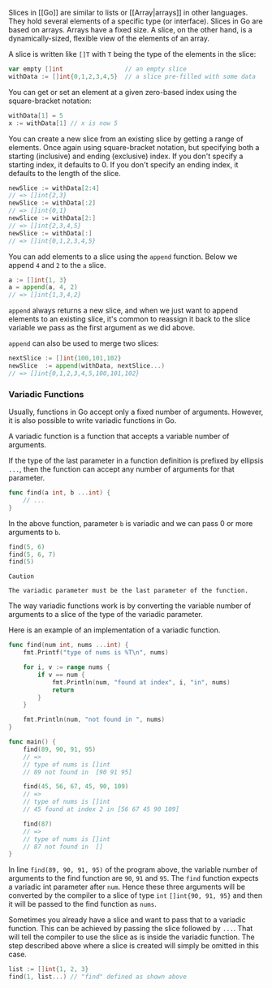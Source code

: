 
Slices in [[Go]] are similar to lists or [[Array|arrays]] in other languages. They hold several elements of a specific type (or interface).
Slices in Go are based on arrays. Arrays have a fixed size. A slice, on the other hand, is a dynamically-sized, flexible view of the elements of an array.

A slice is written like `[]T` with `T` being the type of the elements in the slice:
```go
var empty []int                 // an empty slice
withData := []int{0,1,2,3,4,5}  // a slice pre-filled with some data
```

You can get or set an element at a given zero-based index using the square-bracket notation:
```go
withData[1] = 5
x := withData[1] // x is now 5
```

You can create a new slice from an existing slice by getting a range of elements. Once again using square-bracket notation, but specifying both a starting (inclusive) and ending (exclusive) index. If you don't specify a starting index, it defaults to 0. If you don't specify an ending index, it defaults to the length of the slice.
```go
newSlice := withData[2:4]
// => []int{2,3}
newSlice := withData[:2]
// => []int{0,1}
newSlice := withData[2:]
// => []int{2,3,4,5}
newSlice := withData[:]
// => []int{0,1,2,3,4,5}
```

You can add elements to a slice using the `append` function. Below we append `4` and `2` to the `a` slice.
```go
a := []int{1, 3}
a = append(a, 4, 2)
// => []int{1,3,4,2}
```

`append` always returns a new slice, and when we just want to append elements to an existing slice, it's common to reassign it back to the slice variable we pass as the first argument as we did above.

`append` can also be used to merge two slices:
```go
nextSlice := []int{100,101,102}
newSlice  := append(withData, nextSlice...)
// => []int{0,1,2,3,4,5,100,101,102}
```

### Variadic Functions

Usually, functions in Go accept only a fixed number of arguments. However, it is also possible to write variadic functions in Go.

A variadic function is a function that accepts a variable number of arguments.

If the type of the last parameter in a function definition is prefixed by ellipsis `...`, then the function can accept any number of arguments for that parameter.
```go
func find(a int, b ...int) {
    // ...
}
```

In the above function, parameter `b` is variadic and we can pass 0 or more arguments to `b`.
```go
find(5, 6)
find(5, 6, 7)
find(5)
```

	Caution
	
	The variadic parameter must be the last parameter of the function.

The way variadic functions work is by converting the variable number of arguments to a slice of the type of the variadic parameter.

Here is an example of an implementation of a variadic function.
```go
func find(num int, nums ...int) {
    fmt.Printf("type of nums is %T\n", nums)

    for i, v := range nums {
        if v == num {
            fmt.Println(num, "found at index", i, "in", nums)
            return
        }
    }

    fmt.Println(num, "not found in ", nums)
}

func main() {
    find(89, 90, 91, 95)
    // =>
    // type of nums is []int
    // 89 not found in  [90 91 95]

    find(45, 56, 67, 45, 90, 109)
    // =>
    // type of nums is []int
    // 45 found at index 2 in [56 67 45 90 109]

    find(87)
    // =>
    // type of nums is []int
    // 87 not found in  []
}
```

In line `find(89, 90, 91, 95)` of the program above, the variable number of arguments to the find function are `90`, `91` and `95`. The `find` function expects a variadic int parameter after `num`. Hence these three arguments will be converted by the compiler to a slice of type `int` `[]int{90, 91, 95}` and then it will be passed to the find function as `nums`.

Sometimes you already have a slice and want to pass that to a variadic function. This can be achieved by passing the slice followed by `...`. That will tell the compiler to use the slice as is inside the variadic function. The step described above where a slice is created will simply be omitted in this case.
```go
list := []int{1, 2, 3}
find(1, list...) // "find" defined as shown above
```